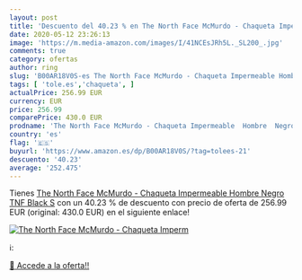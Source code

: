 ```yaml
---
layout: post
title: 'Descuento del 40.23 % en The North Face McMurdo - Chaqueta Imperm'
date: 2020-05-12 23:26:13
image: 'https://m.media-amazon.com/images/I/41NCEsJRh5L._SL200_.jpg'
comments: true
category: ofertas
author: ring
slug: 'B00AR18V0S-es The North Face McMurdo - Chaqueta Impermeable Hombre Negro...'
tags: [ 'tole.es','chaqueta', ]
actualPrice: 256.99 EUR
currency: EUR
price: 256.99
comparePrice: 430.0 EUR
prodname: 'The North Face McMurdo - Chaqueta Impermeable  Hombre  Negro  TNF Black   S'
country: 'es'
flag: '🇪🇸'
buyurl: 'https://www.amazon.es/dp/B00AR18V0S/?tag=tolees-21'
descuento: '40.23'
average: '252.475'
---
```


Tienes [The North Face McMurdo - Chaqueta Impermeable  Hombre  Negro  TNF Black   S](https://www.amazon.es/dp/B00AR18V0S/?tag=tolees-21) con un 40.23 % de descuento con precio de oferta de 256.99 EUR (original: 430.0 EUR) en el siguiente enlace!

[![The North Face McMurdo - Chaqueta Imperm](https://m.media-amazon.com/images/I/41NCEsJRh5L._SL200_.jpg)](https://www.amazon.es/dp/B00AR18V0S/?tag=tolees-21)

ℹ️:


[🛒 Accede a la oferta!!](https://www.amazon.es/dp/B00AR18V0S/?tag=tolees-21)
